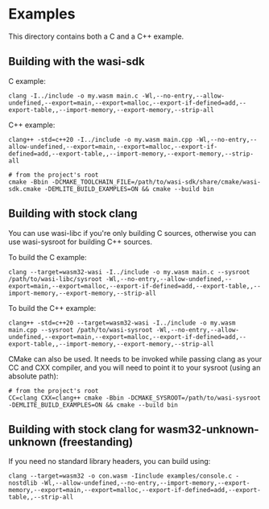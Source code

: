 # Examples

This directory contains both a C and a C++ example.

## Building with the wasi-sdk
C example:
```
clang -I../include -o my.wasm main.c -Wl,--no-entry,--allow-undefined,--export=main,--export=malloc,--export-if-defined=add,--export-table,,--import-memory,--export-memory,--strip-all
```

C++ example:
```
clang++ -std=c++20 -I../include -o my.wasm main.cpp -Wl,--no-entry,--allow-undefined,--export=main,--export=malloc,--export-if-defined=add,--export-table,,--import-memory,--export-memory,--strip-all
```

```
# from the project's root
cmake -Bbin -DCMAKE_TOOLCHAIN_FILE=/path/to/wasi-sdk/share/cmake/wasi-sdk.cmake -DEMLITE_BUILD_EXAMPLES=ON && cmake --build bin
```

## Building with stock clang
You can use wasi-libc if you're only building C sources, otherwise you can use wasi-sysroot for building C++ sources.

To build the C example:
```
clang --target=wasm32-wasi -I../include -o my.wasm main.c --sysroot /path/to/wasi-libc/sysroot -Wl,--no-entry,--allow-undefined,--export=main,--export=malloc,--export-if-defined=add,--export-table,,--import-memory,--export-memory,--strip-all
```

To build the C++ example:
```
clang++ -std=c++20 --target=wasm32-wasi -I../include -o my.wasm main.cpp --sysroot /path/to/wasi-sysroot -Wl,--no-entry,--allow-undefined,--export=main,--export=malloc,--export-if-defined=add,--export-table,,--import-memory,--export-memory,--strip-all
```

CMake can also be used. It needs to be invoked while passing clang as your CC and CXX compiler, and you will need to point it to your sysroot (using an absolute path):
```
# from the project's root
CC=clang CXX=clang++ cmake -Bbin -DCMAKE_SYSROOT=/path/to/wasi-sysroot -DEMLITE_BUILD_EXAMPLES=ON && cmake --build bin
```

## Building with stock clang for wasm32-unknown-unknown (freestanding)
If you need no standard library headers, you can build using:
```
clang --target=wasm32 -o con.wasm -Iinclude examples/console.c -nostdlib -Wl,--allow-undefined,--no-entry,--import-memory,--export-memory,--export=main,--export=malloc,--export-if-defined=add,--export-table,,--strip-all
```

